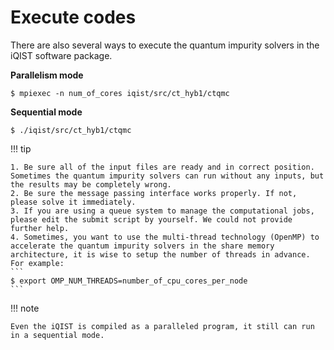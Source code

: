 # Execute codes

There are also several ways to execute the quantum impurity solvers in the iQIST software package.

**Parallelism mode**

```shell
$ mpiexec -n num_of_cores iqist/src/ct_hyb1/ctqmc
```

**Sequential mode**

```shell
$ ./iqist/src/ct_hyb1/ctqmc
```

!!! tip

    1. Be sure all of the input files are ready and in correct position. Sometimes the quantum impurity solvers can run without any inputs, but the results may be completely wrong.
    2. Be sure the message passing interface works properly. If not, please solve it immediately.
    3. If you are using a queue system to manage the computational jobs, please edit the submit script by yourself. We could not provide further help.
    4. Sometimes, you want to use the multi-thread technology (OpenMP) to accelerate the quantum impurity solvers in the share memory architecture, it is wise to setup the number of threads in advance. For example:
    ```
    $ export OMP_NUM_THREADS=number_of_cpu_cores_per_node
    ```

!!! note

    Even the iQIST is compiled as a paralleled program, it still can run in a sequential mode.
